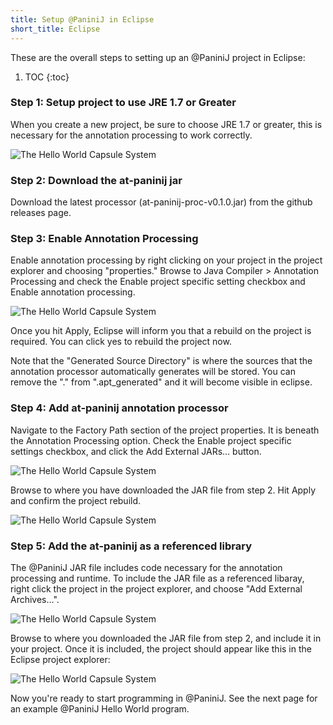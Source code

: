 ```yaml
---
title: Setup @PaniniJ in Eclipse
short_title: Eclipse
---
```


These are the overall steps to setting up an @PaniniJ project in Eclipse:

1. TOC
{:toc}

### Step 1: Setup project to use JRE 1.7 or Greater

When you create a new project, be sure to choose JRE 1.7 or greater, this is
necessary for the annotation processing to work correctly.

<div class="row">
<div class="col-md-10 offset-md-1">
<img src="/img/setups/eclipse/step-1.jpg"
     class="img-fluid"
     alt="The Hello World Capsule System">
</div>
</div>


### Step 2: Download the at-paninij jar

Download the latest processor (at-paninij-proc-v0.1.0.jar) from the github
releases page.

### Step 3: Enable Annotation Processing

Enable annotation processing by right clicking on your project in the project
explorer and choosing "properties." Browse to Java Compiler > Annotation
Processing and check the Enable project specific setting checkbox and Enable
annotation processing.

<div class="row">
<div class="col-md-10 offset-md-1">
<img src="/img/setups/eclipse/step-2.jpg"
     class="img-fluid"
     alt="The Hello World Capsule System">
</div>
</div>

Once you hit Apply, Eclipse will inform you that a rebuild on the project is
required. You can click yes to rebuild the project now.

Note that the "Generated Source Directory" is where the sources that the
annotation processor automatically generates will be stored. You can remove the "."
from ".apt_generated" and it will become visible in eclipse.

### Step 4: Add at-paninij annotation processor

Navigate to the Factory Path section of the project properties. It is beneath
the Annotation Processing option. Check the Enable project specific settings
checkbox, and click the Add External JARs… button.

<div class="row">
<div class="col-md-10 offset-md-1">
<img src="/img/setups/eclipse/step-3.jpg"
     class="img-fluid"
     alt="The Hello World Capsule System">
</div>
</div>

Browse to where you have downloaded the JAR file from step 2. Hit Apply and
confirm the project rebuild.

<div class="row">
<div class="col-md-10 offset-md-1">
<img src="/img/setups/eclipse/step-4.jpg"
     class="img-fluid"
     alt="The Hello World Capsule System">
</div>
</div>


### Step 5: Add the at-paninij as a referenced library

The @PaniniJ JAR file includes code necessary for the annotation processing and
runtime. To include the JAR file as a referenced libaray, right click the
project in the project explorer, and choose "Add External Archives…".

<div class="row">
<div class="col-md-10 offset-md-1">
<img src="/img/setups/eclipse/step-5.jpg"
     class="img-fluid"
     alt="The Hello World Capsule System">
</div>
</div>


Browse to where you downloaded the JAR file from step 2, and include it in your
project. Once it is included, the project should appear like this in the Eclipse
project explorer:

<div class="row">
<div class="col-md-10 offset-md-1">
<img src="/img/setups/eclipse/step-6.jpg"
     class="img-fluid"
     alt="The Hello World Capsule System">
</div>
</div>

Now you're ready to start programming in @PaniniJ. See the next page for an
example @PaniniJ Hello World program.
